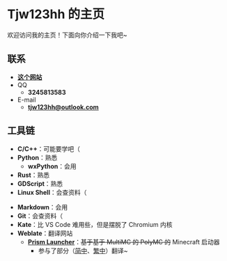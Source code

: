 # Tjw123hh 的主页

欢迎访问我的主页！下面向你介绍一下我吧\~

<!--SlideH-->

## 联系

<!--SlideV-->

- [<b>这个网站</b>](https://tjw123hh.github.io)
- QQ
  - **3245813583**
- E-mail
  - **[tjw123hh@outlook.com](mailto:tjw123hh@outlook.com)**

<!--SlideH-->

## 工具链

<!--SlideV-->

- **C/C++**：可能要学吧（
- **Python**：熟悉
  - **wxPython**：会用
- **Rust**：熟悉
- **GDScript**：熟悉
- **Linux Shell**：会查资料（

<!--SlideV-->

- **Markdown**：会用
- **Git**：会查资料（
- **Kate**：比 VS Code 难用些，但是摆脱了 Chromium 内核
- **Weblate**：翻译网站
  - [<b>Prism Launcher</b>](https://prismlauncher.org/)：~~基于基于 MultiMC 的 PolyMC 的~~ Minecraft 启动器
    - 参与了部分（[简中](https://hosted.weblate.org/projects/prismlauncher/launcher/zh_Hans/)、[繁中](https://hosted.weblate.org/projects/prismlauncher/launcher/zh_Hant/)）翻译\~

